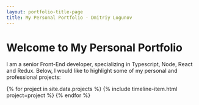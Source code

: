 ```yaml
---
layout: portfolio-title-page
title: My Personal Portfolio - Dmitriy Logunov
---
```


# Welcome to My Personal Portfolio

I am a senior Front-End developer, specializing in Typescript, Node, React and Redux. Below, I would like to highlight some of my personal and professional projects:

<section class="timeline">
  {% for project in site.data.projects %}
    {% include timeline-item.html project=project %}
  {% endfor %}
</section>
